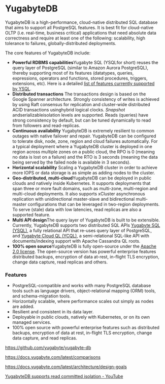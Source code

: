 # YugabyteDB

YugabyteDB is a high-performance, cloud-native distributed SQL database that aims to support all PostgreSQL features. It is best fit for cloud-native OLTP (i.e. real-time, business critical) applications that need absolute data correctness and require at least one of the following: scalability, high tolerance to failures, globally-distributed deployments.

The core features of YugabyteDB include:

- **Powerful RDBMS capabilities**Yugabyte SQL (YSQLfor short) reuses the query layer of PostgreSQL (similar to Amazon Aurora PostgreSQL), thereby supporting most of its features (datatypes, queries, expressions, operators and functions, stored procedures, triggers, extensions, etc). Here is a detailed [list of features currently supported by YSQL](https://github.com/yugabyte/yugabyte-db/blob/master/architecture/YSQL-Features-Supported).
- **Distributed transactions** The transactions design is based on the Google Spanner architecture. Strongly consistency of writes is achieved by using Raft consensus for replication and cluster-wide distributed ACID transactions usinghybrid logical clocks. *Snapshot* andserializableisolation levels are supported. Reads (queries) have strong consistency by default, but can be tuned dynamically to read from followers and read-replicas.
- **Continuous availability** YugabyteDB is extremely resilient to common outages with native failover and repair. YugabyteDB can be configured to tolerate disk, node, zone, region and cloud failures automatically. For a typical deployment where a YugabyteDB cluster is deployed in one region across multiple zones on a public cloud, the RPO is 0 (meaning no data is lost on a failure) and the RTO is 3 seconds (meaning the data being served by the failed node is available in 3 seconds).
- **Horizontal scalability** Scaling a YugabyteDB cluster in order to achieve more IOPS or data storage is as simple as adding nodes to the cluster.
- **Geo-distributed, multi-cloud**YugabyteDB can be deployed in public clouds and natively inside Kubernetes. It supports deployments that span three or more fault domains, such as multi-zone, multi-region and multi-cloud deployments. It also supports xCluster asynchronous replication with unidirectional master-slave and bidirectional multi-master configurations that can be leveraged in two-region deployments. To serve (stale) data with low latencies, read replicas are also a supported feature.
- **Multi API design**The query layer of YugabyteDB is built to be extensible. Currently, YugabyteDB supports two distributed SQL APIs [Yugabyte SQL (YSQL)](https://docs.yugabyte.com/latest/api/ysql/), a fully relational API that re-uses query layer of PostgreSQL, and [Yugabyte Cloud QL (YCQL)](https://docs.yugabyte.com/latest/api/ycql/), a semi-relational SQL-like API with documents/indexing support with Apache Cassandra QL roots.
- **100% open source**YugabyteDB is fully open-source under the [Apache 2.0 license](https://github.com/yugabyte/yugabyte-db/blob/master/LICENSE). The open-source version has powerful enterprise features distributed backups, encryption of data at-rest, in-flight TLS encryption, change data capture, read replicas and others.

### Features

- PostgreSQL-compatible and works with many PostgreSQL database tools such as language drivers, object-relational mapping (ORM) tools, and schema-migration tools.
- Horizontally scalable, where performance scales out simply as nodes are added.
- Resilient and consistent in its data layer.
- Deployable in public clouds, natively with Kubernetes, or on its own managed services.
- 100% open source with powerful enterprise features such as distributed backups, encryption of data at rest, in-flight TLS encryption, change data capture, and read replicas.

<https://github.com/yugabyte/yugabyte-db>

<https://docs.yugabyte.com/latest/comparisons>

<https://docs.yugabyte.com/latest/architecture/design-goals>

[YugabyteDB supports read committed isolation - YouTube](https://www.youtube.com/watch?v=4ZiFKWOPvoc&ab_channel=HusseinNasser)
